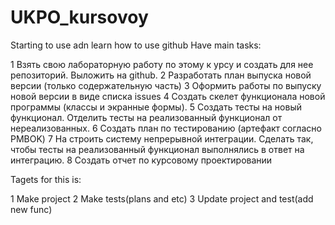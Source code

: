 # UKPO_kursovoy
Starting to use adn learn how to use github Have main tasks:

1 Взять свою лабораторную работу по этому к урсу и создать для нее репозиторий. Выложить на github. 
2 Разработать план выпуска новой версии (только содержательную часть)
3 Оформить работы по выпуску новой версии в виде списка issues
4 Создать скелет функционала новой программы (классы и экранные формы).
5 Создать тесты на новый функционал. Отделить тесты на реализованный функционал от нереализованных.
6 Создать план по тестированию (артефакт согласно PMBOK)
7 На строить систему непрерывной интеграции. Сделать так, чтобы тесты на реализованный функционал выполнялись в ответ на интеграцию.
8 Создать отчет по курсовому проектировании


Tagets for this is:

  1 Make project
  2 Make tests(plans and etc)
  3 Update project and test(add new func)

